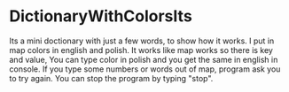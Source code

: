# DictionaryWithColorsIts

Its a mini doctionary with just a few words, to show how it works.
I put in map colors in english and polish.
It works like map works so there is key and value, You can type color in polish and you get the same in english in console.
If you type some numbers or words out of map, program ask you to try again.
You can stop the program by typing "stop".
